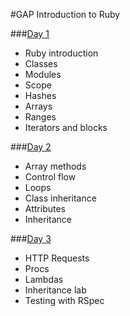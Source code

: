 #GAP Introduction to Ruby

###[Day 1](day_1/)
- Ruby introduction
- Classes
- Modules
- Scope
- Hashes
- Arrays
- Ranges
- Iterators and blocks

###[Day 2](day_2/)
- Array methods
- Control flow
- Loops
- Class inheritance
- Attributes
- Inheritance

###[Day 3](day_3/)
- HTTP Requests
- Procs
- Lambdas
- Inheritance lab
- Testing with RSpec
